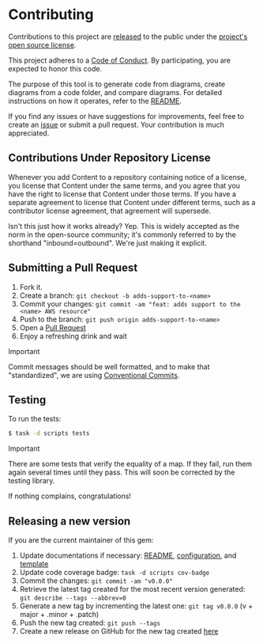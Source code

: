 <link rel="stylesheet" href="markdown-styles-list.css">

# Contributing

Contributions to this project are [released](#contributions-under-repository-license) to the public under the [project's open source license](LICENSE).

This project adheres to a [Code of Conduct][code-of-conduct]. By participating, you are expected to honor this code.

[code-of-conduct]: CODE_OF_CONDUCT.md

The purpose of this tool is to generate code from diagrams, create diagrams from a code folder, and compare diagrams. For detailed instructions on how it operates, refer to the [README](README.md).

If you find any issues or have suggestions for improvements, feel free to create an [issue][issues] or submit a pull request. Your contribution is much appreciated.

## Contributions Under Repository License

Whenever you add Content to a repository containing notice of a license, you license that Content under the same terms, and you agree that you have the right to license that Content under those terms. If you have a separate agreement to license that Content under different terms, such as a contributor license agreement, that agreement will supersede.

Isn't this just how it works already? Yep. This is widely accepted as the norm in the open-source community; it's commonly referred to by the shorthand "inbound=outbound". We're just making it explicit.

## Submitting a Pull Request

1. Fork it.
2. Create a branch: `git checkout -b adds-support-to-<name>`
3. Commit your changes: `git commit -am "feat: adds support to the <name> AWS resource"`
4. Push to the branch: `git push origin adds-support-to-<name>`
5. Open a [Pull Request][pull_request]
6. Enjoy a refreshing drink and wait

> [!IMPORTANT]
> Commit messages should be well formatted, and to make that "standardized", we are using [Conventional Commits](https://www.conventionalcommits.org).

## Testing

To run the tests:

```bash
$ task -d scripts tests
```

> [!IMPORTANT]
> There are some tests that verify the equality of a map. If they fail, run them again several times until they pass. This will soon be corrected by the testing library.

If nothing complains, congratulations!

## Releasing a new version

If you are the current maintainer of this gem:

1. Update documentations if necessary: [README](README.md), [configuration](CONFIGURATION.md), and [template](TEMPLATE.md)
1. Update code coverage badge: `task -d scripts cov-badge`
1. Commit the changes: `git commit -am "v0.0.0"`
1. Retrieve the latest tag created for the most recent version generated: `git describe --tags --abbrev=0`
1. Generate a new tag by incrementing the latest one: `git tag v0.0.0` (v + major + .minor + .patch)
1. Push the new tag created: `git push --tags`
1. Create a new release on GitHub for the new tag created [here][release]

[issues]: https://github.com/joselitofilho/aws-terraform-generator/issues
[pull_request]: https://github.com/joselitofilho/aws-terraform-generator/pulls
[release]: https://github.com/joselitofilho/aws-terraform-generator/releases/new